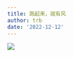 ```yaml
---
title: 跑起来，就有风
author: trb
date: '2022-12-12'
---
```


![](https://jinchen-chuyang.github.io/blog/common/draw.png)